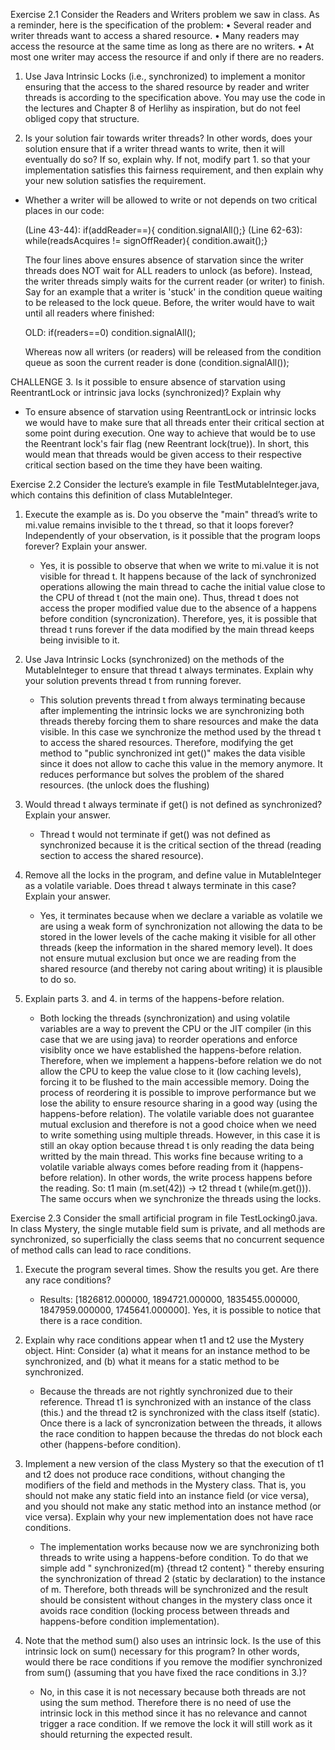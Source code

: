 Exercise 2.1 Consider the Readers and Writers problem we saw in class. As a reminder, here is the specification of the problem:
• Several reader and writer threads want to access a shared resource.
• Many readers may access the resource at the same time as long as there are no writers.
• At most one writer may access the resource if and only if there are no readers.

1. Use Java Intrinsic Locks (i.e., synchronized) to implement a monitor ensuring that the access to the shared resource by reader and writer threads is according to the specification above. You may use the code in the lectures and Chapter 8 of Herlihy as inspiration, but do not feel obliged copy that structure.

2. Is your solution fair towards writer threads? In other words, does your solution ensure that if a writer thread wants to write, then it will eventually do so? If so, explain why. If not, modify part 1. so that your implementation satisfies this fairness requirement, and then explain why your new solution satisfies the requirement.

- Whether a writer will be allowed to write or not depends on two critical places in our code:

  (Line 43-44): if(addReader==){
  condition.signalAll();}
  (Line 62-63): while(readsAcquires != signOffReader){
  condition.await();}

  The four lines above ensures absence of starvation since
  the writer threads does NOT wait for ALL readers to unlock (as before).
  Instead, the writer threads simply waits for the current reader (or writer)
  to finish. Say for an example that a writer is 'stuck' in the condition queue
  waiting to be released to the lock queue. Before, the writer would have to wait until
  all readers where finished:

  OLD: if(readers==0)
  condition.signalAll();

  Whereas now all writers (or readers) will be released from the condition queue
  as soon the current reader is done (condition.signalAll());

CHALLENGE 3. Is it possible to ensure absence of starvation using ReentrantLock or intrinsic java locks (synchronized)?
Explain why

- To ensure absence of starvation using ReentrantLock or intrinsic locks we would have to make sure that all threads enter their critical section at some point during execution. One way to achieve that would be to use the Reentrant lock's fair flag (new Reentrant lock(true)). In short, this would mean that threads would be given access to their respective critical section based on the time they have been waiting.

Exercise 2.2 Consider the lecture’s example in file TestMutableInteger.java, which contains this definition of class MutableInteger.

1. Execute the example as is. Do you observe the "main" thread’s write to mi.value remains invisible to the t thread, so that it loops forever? Independently of your observation, is it possible that the program loops forever? Explain your answer.

   - Yes, it is possible to observe that when we write to mi.value it is not visible for thread t. It happens because of the lack of synchronized operations allowing the main thread to cache the initial value close to the CPU of thread t (not the main one). Thus, thread t does not access the proper modified value due to the absence of a happens before condition (syncronization). Therefore, yes, it is possible that thread t runs forever if the data modified by the main thread keeps being invisible to it.

2. Use Java Intrinsic Locks (synchronized) on the methods of the MutableInteger to ensure that thread t always terminates. Explain why your solution prevents thread t from running forever.

   - This solution prevents thread t from always terminating because after implementing the intrinsic locks we are synchronizing both threads thereby forcing them to share resources and make the data visible. In this case we synchronize the method used by the thread t to access the shared resources. Therefore, modifying the get method to "public synchronized int get()" makes the data visible since it does not allow to cache this value in the memory anymore. It reduces performance but solves the problem of the shared resources.
   (the unlock does the flushing)

3. Would thread t always terminate if get() is not defined as synchronized? Explain your answer.

   - Thread t would not terminate if get() was not defined as synchronized because it is the critical section of the thread (reading section to access the shared resource).

4. Remove all the locks in the program, and define value in MutableInteger as a volatile variable. Does thread t always terminate in this case? Explain your answer.

   - Yes, it terminates because when we declare a variable as volatile we are using a weak form of synchronization not allowing the data to be stored in the lower levels of the cache making it visible for all other threads (keep the information in the shared memory level). It does not ensure mutual exclusion but once we are reading from the shared resource (and thereby not caring about writing) it is plausible to do so.

5. Explain parts 3. and 4. in terms of the happens-before relation.

   - Both locking the threads (synchronization) and using volatile variables are a way to prevent the CPU or the JIT compiler (in this case that we are using java) to reorder operations and enforce visiblity once we have established the happens-before relation. Therefore, when we implement a happens-before relation we do not allow the CPU to keep the value close to it (low caching levels), forcing it to be flushed to the main accessible memory. Doing the process of reordering it is possible to improve performance but we lose the ability to ensure resource sharing in a good way (using the happens-before relation). The volatile variable does not guarantee mutual exclusion and therefore is not a good choice when we need to write something using multiple threads. However, in this case it is still an okay option because thread t is only reading the data being writted by the main thread. This works fine because writing to a volatile variable always comes before reading from it (happens-before relation). In other words, the write process happens before the reading. So: 
   t1 main (m.set(42)) -> t2 thread t (while(m.get())). 
   The same occurs when we synchronize the threads using the locks.

Exercise 2.3 Consider the small artificial program in file TestLocking0.java. In class Mystery, the single mutable field sum is private, and all methods are synchronized, so superficially the class seems that no concurrent sequence of method calls can lead to race conditions.

1. Execute the program several times. Show the results you get. Are there any race conditions?

   - Results: [1826812.000000, 1894721.000000, 1835455.000000, 1847959.000000, 1745641.000000]. 
   Yes, it is possible to notice that there is a race condition.

2. Explain why race conditions appear when t1 and t2 use the Mystery object. Hint: Consider (a) what it means for an instance method to be synchronized, and (b) what it means for a static method to be synchronized.

   - Because the threads are not rightly synchronized due to their reference. Thread t1 is synchronized with an instance of the class (this.) and the thread t2 is synchronized with the class itself (static). Once there is a lack of syncronization between the threads, it allows the race condition to happen because the thredas do not block each other (happens-before condition).

3. Implement a new version of the class Mystery so that the execution of t1 and t2 does not produce race conditions, without changing the modifiers of the field and methods in the Mystery class. That is, you should not make any static field into an instance field (or vice versa), and you should not make any static method into an instance method (or vice versa). Explain why your new implementation does not have race conditions.

   - The implementation works because now we are synchronizing both threads to write using a happens-before condition. To do that we simple add " synchronized(m) {thread t2 content} " thereby ensuring the synchronization of thread 2 (static by declaration) to the instance of m. Therefore, both threads will be synchronized and the result should be consistent without changes in the mystery class once it avoids race condition (locking process between threads and happens-before condition implementation).

4. Note that the method sum() also uses an intrinsic lock. Is the use of this intrinsic lock on sum() necessary for this program? In other words, would there be race conditions if you remove the modifier synchronized from sum() (assuming that you have fixed the race conditions in 3.)?

   - No, in this case it is not necessary because both threads are not using the sum method. Therefore there is no need of use the intrinsic lock in this method since it has no relevance and cannot trigger a race condition. If we remove the lock it will still work as it should returning the expected result.

